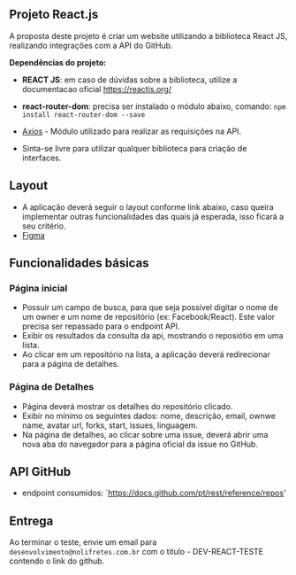 ## Projeto React.js

A proposta deste projeto é criar um website utilizando a biblioteca React JS, realizando integrações com a API do GitHub.

**Dependências do projeto:**

* **REACT JS**: em caso de dúvidas sobre a biblioteca, utilize a documentacao oficial https://reactjs.org/
* **react-router-dom**: precisa ser instalado o módulo abaixo, comando: `npm install react-router-dom --save`
* [Axios](https://github.com/axios/axios) - Módulo utilizado para realizar as requisições na API.


* Sinta-se livre para utilizar qualquer biblioteca para criação de interfaces.

## Layout

- A aplicação deverá seguir o layout conforme link abaixo, caso queira implementar outras funcionalidades das quais já esperada, isso ficará a seu critério.
- [Figma](https://www.figma.com/file/CAs54hHHm8BTUrBoRySPIj/Frontend-job-test?node-id=0%3A1)

## Funcionalidades básicas

### Página inicial

- Possuir um campo de busca, para que seja possível digitar o nome de um owner e um nome de repositório (ex: Facebook/React). Este valor precisa ser repassado para o endpoint API.
- Exibir os resultados da consulta da api, mostrando o reposiótio em uma lista.
- Ao clicar em um repositório na lista, a aplicação deverá redirecionar para a página de detalhes.


### Página de Detalhes

- Página deverá mostrar os detalhes do repositório clicado.
- Exibir no mínimo os seguintes dados: nome, descrição, email, ownwe name, avatar url, forks, start, issues, linguagem.
- Na página de detalhes, ao clicar sobre uma issue, deverá abrir uma nova aba do navegador para a página oficial da issue no GitHub. 

## API GitHub

- endpoint consumidos:
`https://docs.github.com/pt/rest/reference/repos'


## Entrega

 Ao terminar o teste, envie um email para `desenvolvimento@nolifretes.com.br` com o titulo - DEV-REACT-TESTE contendo o link do github. 
